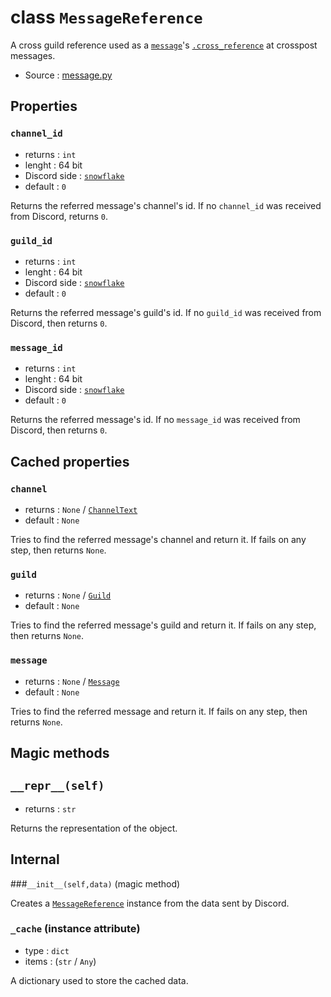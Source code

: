 # class `MessageReference`

A cross guild reference used as a [`message`](Message.md)'s
[`.cross_reference`](Message.md#cross_reference) at crosspost messages.

- Source : [message.py](https://github.com/HuyaneMatsu/hata/blob/master/hata/discord/message.py)

## Properties

### `channel_id`

- returns : `int`
- lenght : 64 bit
- Discord side : [`snowflake`](https://github.com/discordapp/discord-api-docs/blob/master/docs/Reference.md#snowflakes)
- default : `0`

Returns the referred message's channel's id. If no `channel_id` was received
from Discord, returns `0`.

### `guild_id`

- returns : `int`
- lenght : 64 bit
- Discord side : [`snowflake`](https://github.com/discordapp/discord-api-docs/blob/master/docs/Reference.md#snowflakes)
- default : `0`

Returns the referred message's guild's id. If no `guild_id` was received from
Discord, then returns `0`.

### `message_id`

- returns : `int`
- lenght : 64 bit
- Discord side : [`snowflake`](https://github.com/discordapp/discord-api-docs/blob/master/docs/Reference.md#snowflakes)
- default : `0`

Returns the referred message's id. If no `message_id` was received from
Discord, then returns `0`.

## Cached properties

### `channel`

- returns : `None` / [`ChannelText`](ChannelText.md)
- default : `None`

Tries to find the referred message's channel and return it. If fails on any
step, then returns `None`.

### `guild`

- returns : `None` / [`Guild`](Guild.md)
- default : `None`

Tries to find the referred message's guild and return it. If fails on any
step, then returns `None`.

### `message`

- returns : `None` / [`Message`](Message.md)
- default : `None`

Tries to find the referred message and return it. If fails on any step, then
returns `None`.

## Magic methods

## `__repr__(self)`

- returns : `str`

Returns the representation of the object.

## Internal

###`__init__(self,data)` (magic method)

Creates a [`MessageReference`](MessageReference.md) instance from the data sent
by Discord.

### `_cache` (instance attribute)

- type : `dict`
- items : (`str` / `Any`)

A dictionary used to store the cached data.
